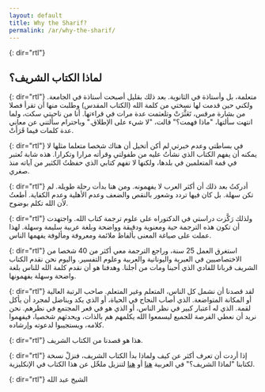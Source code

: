 ```yaml
---
layout: default
title: Why the Sharif?
permalink: /ar/why-the-sharif/
---
```

{: dir="rtl"}
## لماذا الكتاب الشريف؟

{: dir="rtl"}
متعلمة، بل وأستاذة في الثانوية. بعد ذلك بقليل أصبحت أستاذة في الجامعة. ولكني حين قدمت لها نسختي من كلمة الله (الكتاب المقدس) وطلبت منها أن تقرأ فصلا من بشارة مرقس، تَعَثَّرَتْ وتلعثمت عدة مرات في قراءتها. أنا من ناحيتي سكت، ولما انتهت سألتها، "ماذا فهمت؟" قالت، "لا شيء على الإطلاق." وباحترام سألتني عن معاني عدة كلمات فيما قَرَأَتْ.

{: dir="rtl"}
في بساطتي وعدم خبرتي لم أكن أتخيل أن هناك شخصا متعلما مثلها لا يمكنه أن يفهم الكتاب الذي نشأتُ عليه من طفولتي وقرأته مرارا وتكرارا. هذه شابة تُعتبر في قمة المتعلمين في بلدها، ولكنها لا تفهم كتابي الذي حفظتُ الكثير من آياته منذ صغري.

{: dir="rtl"}
أدركتُ بعد ذلك أن أكثر العرب لا يفهمونه. ومن هنا بدأت رحلة طويلة. لم تكن سهلة. بل كان فيها تردد وشعور بالنقص والضعف وعدم الأهلية وعدم الكفاية. أطعتُ لأن الله تكلم بوضوح.

{: dir="rtl"}
ولذلك رَكَّزت دراستي في الدكتوراه على علوم ترجمة كتاب الله. واجتهدت أن تكون هذه الترجمة حية ومعنوية ودقيقة وواضحة وبلغة عربية سليمة وسهلة. لهذا عملت على صياغة المعنى بألفاظ ملائمة ومعروفة ومألوفة يفهمها الناس.

{: dir="rtl"}
استغرق العمل 25 سنة، وراجع الترجمة معي أكثر من 40 شخصا من الاختصاصيين في العبرية واليونانية والعربية وعلوم التفسير. واليوم نحن نقدم الكتاب الشريف قربانا للفادي الذي أحبنا ومات من أجلنا. وهدفنا هو أن نقدم كلمة الله للناس بلغة واضحة وسهلة يفهمونها.

{: dir="rtl"}
لقد قصدنا أن نشمل كل الناس، المتعلم وغير المتعلم. صاحب الرتبة العالية أو المكانة المتواضعة. الذي أصاب النجاح في الحياة، أو الذي يكد ويناضل لمجرد أن يأكل لقمة. الذي له اعتبار كبير في نظر الناس، أو الذي هو في قعر المجتمع في نظرهم. نحن نريد أن نعطي الفرصة للجميع ليسمعوا الله يكلمهم هم بالذات، ويحدثهم شخصيا، فيفهموا كلامه، ويستجيبوا لدعوته وإرشاده.

{: dir="rtl"}
هذا هو قصدنا من الكتاب الشريف.

{: dir="rtl"}
إذا أردت أن تعرف أكثر عن كيف ولماذا بدأ الكتاب الشريف، فنزلْ نسخة لكتابنا "لماذا الشريف؟" في العربية [هنا]() أو [هنا]() لتنزيل ملخّل عن هذا الكتاب في الإنكليزية.

{: dir="rtl"}
الشيخ عبد الله